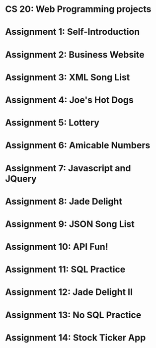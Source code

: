 # CS 20: Web Programming projects

# Assignment 1: Self-Introduction

# Assignment 2: Business Website

# Assignment 3: XML Song List

# Assignment 4: Joe's Hot Dogs

# Assignment 5: Lottery 

# Assignment 6: Amicable Numbers

# Assignment 7: Javascript and JQuery 

# Assignment 8: Jade Delight

# Assignment 9: JSON Song List

# Assignment 10: API Fun!

# Assignment 11: SQL Practice 

# Assignment 12: Jade Delight II

# Assignment 13: No SQL Practice 

# Assignment 14: Stock Ticker App

